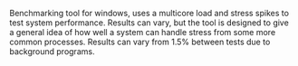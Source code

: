 Benchmarking tool for windows, uses a multicore load and stress spikes to test system performance.
Results can vary, but the tool is designed to give a general idea of how well a system can handle stress from some more common processes.
Results can vary from 1.5% between tests due to background programs.


